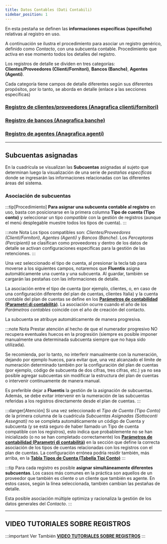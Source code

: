 ```yaml
---
title: Datos Contables (Dati Contabili)
sidebar_position: 1
---
```

En esta pestaña se definen las **informaciones específicas (specifiche)** relativas al registro en uso.

A continuación se ilustra el procedimiento para asociar un registro genérico, definido como *Contacto*, con una subcuenta contable. Procedimiento que activa en ese momento todos los detalles del registro.

Los registros de detalle se dividen en tres categorías: **Clientes/Proveedores (Clienti/Fornitori)**, **Bancos (Banche)**, **Agentes (Agenti)**.

Cada categoría tiene campos de detalle diferentes según sus diferentes propósitos, por lo tanto, se aborda en detalle (enlace a las secciones específicas)


### [Registro de clientes/proveedores (Anagrafica clienti/fornitori)](/docs/erp-home/registers/contacts/create-new-contact/accounting-data/customer-vendors-data/finance)

### [Registro de bancos (Anagrafica banche)](/docs/erp-home/registers/contacts/create-new-contact/accounting-data/bank-registry)

### [Registro de agentes (Anagrafica agenti)](/docs/erp-home/registers/contacts/create-new-contact/accounting-data/agent-registry/detail)


---



## Subcuentas asignadas

En la cuadrícula se visualizan las **Subcuentas** asignadas al sujeto que determinan luego la visualización de una serie de *pestañas específicas* donde se ingresarán las informaciones relacionadas con las diferentes áreas del sistema.

### Asociación de subcuentas
:::tip[Procedimiento]
**Para asignar una subcuenta contable al registro** en uso, basta con posicionarse en la primera columna **Tipo de cuenta (Tipo conto)** y seleccionar un tipo *compatible* con la gestión de registros (aunque el menú desplegable muestre todos los tipos de cuenta).
:::


:::note Nota
Los tipos compatibles son: *Clientes/Proveedores (Clienti/Fornitori)*, *Agentes (Agenti)* y *Bancos (Banche)*. Los *Perceptoras (Percipienti)* se clasifican como proveedores y dentro de los datos de detalle se activan configuraciones específicas para la gestión de las retenciones.
:::

Una vez seleccionado el tipo de cuenta, al presionar la tecla tab para moverse a los siguientes campos, notaremos que **Fluentis** asigna automáticamente una cuenta y una subcuenta. Al guardar, también se cargarán las pestañas con las informaciones de detalle.

La asociación entre el tipo de cuenta (por ejemplo, clientes, o, en caso de una configuración diferente del plan de cuentas, clientes Italia) y la cuenta contable del plan de cuentas se define en los [**Parámetros de contabilidad (Parametri di contabilità)**](/docs/configurations/parameters/finance/accounting-parameters). La asociación ocurre cuando el año de los *Parámetros contables* coincide con el año de creación del contacto.

La subcuenta se atribuye automáticamente de manera progresiva.

:::note Nota
Prestar atención al hecho de que el numerador progresivo NO recupera eventuales huecos en la progresión (siempre es posible imponer manualmente una determinada subcuenta siempre que no haya sido utilizada).

Se recomienda, por lo tanto, no interferir manualmente con la numeración, dejando por ejemplo huecos, para evitar que, una vez alcanzado el límite de numeración determinado también por la configuración del plan de cuentas (por ejemplo, código de subcuenta de dos cifras, tres cifras, etc.) ya no sea posible agregar subcuentas sin modificar la estructura del plan de cuentas o intervenir continuamente de manera manual.

Es preferible dejar a **Fluentis** la gestión de la asignación de subcuentas. Además, se debe evitar intervenir en la numeración de las subcuentas referidas a los registros directamente desde el plan de cuentas.
:::

:::danger[Atención]
Si una vez seleccionado el *Tipo de Cuenta (Tipo Conto)* de la primera columna de la cuadrícula *Subcuentas Asignadas (Sottoconti Assegnati)* no se completa automáticamente un código de Cuenta y subcuenta (y se está seguro de haber llamado un Tipo de cuenta compatible con los registros), esto indica que probablemente no se han inicializado (o no se han completado correctamente) los [**Parámetros de contabilidad (Parametri di contabilità)**](/docs/configurations/parameters/finance/accounting-parameters) en la sección que define la correcta asociación de los tipos de cuentas relacionadas con los registros con el plan de cuentas.
La configuración errónea podría residir también, más arriba, en la [**Tabla Tipos de Cuenta (Tabella Tipi Conto)**](/docs/configurations/tables/finance/account-types)
:::

:::tip
Para cada registro es posible **asignar simultáneamente diferentes subcuentas**. Los casos más comunes en la práctica son aquellos de un proveedor que también es cliente o un cliente que también es agente. En estos casos, según la línea seleccionada, también cambian las pestañas de detalle.

Esta posible asociación múltiple optimiza y racionaliza la gestión de los datos generales del *Contacto*.
:::


---

## VIDEO TUTORIALES SOBRE REGISTROS

:::important Ver También
[**VIDEO TUTORIALES SOBRE REGISTROS**](/docs/video/finance/intro)
:::